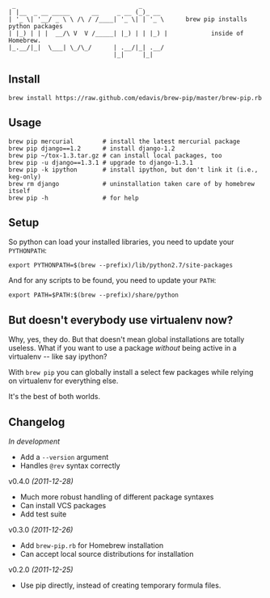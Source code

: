      _                                  _       
    | |__  _ __ _____      __     _ __ (_)_ __  
    | '_ \| '__/ _ \ \ /\ / /____| '_ \| | '_ \      brew pip installs python packages
    | |_) | | |  __/\ V  V /_____| |_) | | |_) |            inside of Homebrew.
    |_.__/|_|  \___| \_/\_/      | .__/|_| .__/ 
                                 |_|     |_|    

Install
-------

    brew install https://raw.github.com/edavis/brew-pip/master/brew-pip.rb

Usage
-----

    brew pip mercurial        # install the latest mercurial package
    brew pip django==1.2      # install django-1.2
    brew pip ~/tox-1.3.tar.gz # can install local packages, too
    brew pip -u django==1.3.1 # upgrade to django-1.3.1
    brew pip -k ipython       # install ipython, but don't link it (i.e., keg-only)
    brew rm django            # uninstallation taken care of by homebrew itself
    brew pip -h               # for help

Setup
-----

So python can load your installed libraries, you need to update your `PYTHONPATH`:

    export PYTHONPATH=$(brew --prefix)/lib/python2.7/site-packages

And for any scripts to be found, you need to update your `PATH`:

    export PATH=$PATH:$(brew --prefix)/share/python

But doesn't everybody use virtualenv now?
-----------------------------------------

Why, yes, they do.  But that doesn't mean global installations are
totally useless.  What if you want to use a package *without* being
active in a virtualenv -- like say ipython?

With `brew pip` you can globally install a select few packages while
relying on virtualenv for everything else.

It's the best of both worlds.

Changelog
---------

*In development*

- Add a `--version` argument
- Handles `@rev` syntax correctly

v0.4.0 *(2011-12-28)*

- Much more robust handling of different package syntaxes
- Can install VCS packages
- Add test suite

v0.3.0 *(2011-12-26)*

- Add `brew-pip.rb` for Homebrew installation
- Can accept local source distributions for installation

v0.2.0 *(2011-12-25)*

- Use pip directly, instead of creating temporary formula files.
